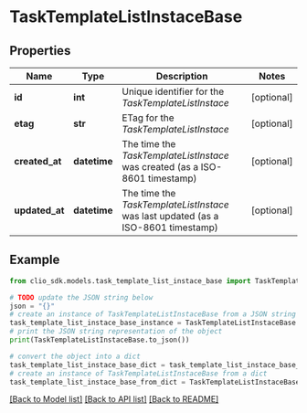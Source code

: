 # TaskTemplateListInstaceBase


## Properties

Name | Type | Description | Notes
------------ | ------------- | ------------- | -------------
**id** | **int** | Unique identifier for the *TaskTemplateListInstace* | [optional] 
**etag** | **str** | ETag for the *TaskTemplateListInstace* | [optional] 
**created_at** | **datetime** | The time the *TaskTemplateListInstace* was created (as a ISO-8601 timestamp) | [optional] 
**updated_at** | **datetime** | The time the *TaskTemplateListInstace* was last updated (as a ISO-8601 timestamp) | [optional] 

## Example

```python
from clio_sdk.models.task_template_list_instace_base import TaskTemplateListInstaceBase

# TODO update the JSON string below
json = "{}"
# create an instance of TaskTemplateListInstaceBase from a JSON string
task_template_list_instace_base_instance = TaskTemplateListInstaceBase.from_json(json)
# print the JSON string representation of the object
print(TaskTemplateListInstaceBase.to_json())

# convert the object into a dict
task_template_list_instace_base_dict = task_template_list_instace_base_instance.to_dict()
# create an instance of TaskTemplateListInstaceBase from a dict
task_template_list_instace_base_from_dict = TaskTemplateListInstaceBase.from_dict(task_template_list_instace_base_dict)
```
[[Back to Model list]](../README.md#documentation-for-models) [[Back to API list]](../README.md#documentation-for-api-endpoints) [[Back to README]](../README.md)


